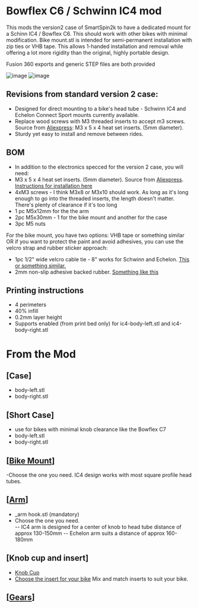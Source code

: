 # Bowflex C6 / Schwinn IC4 mod
This mods the version2 case of SmartSpin2k to have a dedicated mount for a Schinn IC4 / Bowflex C6.  This should work with other bikes with minimal modification.  Bike mount.stl is intended for semi-permanent installation with zip ties or VHB tape.  This allows 1-handed installation and removal while offering a lot more rigidity than the original, highly portable design.

Fusion 360 exports and generic STEP files are both provided

![image](https://user-images.githubusercontent.com/24726844/144154082-946314dc-77e9-4369-8a4d-50c85c6263d2.png)
![image](https://user-images.githubusercontent.com/24726844/144154111-70023323-28be-45eb-903a-97bb79305001.png)


## Revisions from standard version 2 case:
- Designed for direct mounting to a bike's head tube - Schwinn IC4 and Echelon Connect Sport mounts currently available.
- Replace wood screws with M3 threaded inserts to accept m3 screws. Source from [Aliexpress](https://www.aliexpress.com/item/4000232858343.html?spm=a2g0s.9042311.0.0.21164c4dGhWHhY): M3 x 5 x 4 heat set inserts. (5mm diameter).
- Sturdy yet easy to install and remove between rides.

## BOM
- In addition to the electronics specced for the version 2 case, you will need:
- M3 x 5 x 4 heat set inserts. (5mm diameter).  Source from [Aliexpress](https://www.aliexpress.com/item/4000232858343.html?spm=a2g0s.9042311.0.0.21164c4dGhWHhY).  [Instructions for installation here](https://www.youtube.com/watch?v=cyof7fYFcuQ)
- 4xM3 screws - I think M3x8 or M3x10 should work. As long as it's long enough to go into the threaded inserts, the length doesn't matter.  There's plenty of clearance if it's too long
- 1 pc M5x12mm for the the arm
- 2pc M5x30mm - 1 for the bike mount and another for the case
- 3pc M5 nuts

For the bike mount, you have two options: VHB tape or something similar OR if you want to protect the paint and avoid adhesives, you can use the velcro strap and rubber sticker approach:

- 1pc 1/2" wide velcro cable tie - 8" works for Schwinn and Echelon.  [This or something similar.](https://www.amazon.ca/gp/product/B001E1Y5O6/ref=ppx_yo_dt_b_search_asin_title?ie=UTF8&th=1)  
- 2mm non-slip adhesive backed rubber.  [Something like this](https://www.amazon.ca/gp/product/B00P5VQ7HE)

## Printing instructions
- 4 perimeters
- 40% infill
- 0.2mm layer height
- Supports enabled (from print bed only) for ic4-body-left.stl and ic4-body-right.stl

# From the Mod
## [Case]
- body-left.stl
- body-right.stl

## [Short Case]
- use for bikes with minimal knob clearance like the Bowflex C7
- body-left.stl
- body-right.stl

## [[Bike Mount](/Hardware/Common%20Assets/Bike%20Mount/)]
-Choose the one you need.  IC4 design works with most square profile head tubes.

## [[Arm](../../Common%20Assets/Arm/)]
- _arm hook.stl (mandatory)
- Choose the one you need.  
-- IC4 arm is designed for a center of knob to head tube distance of approx 130-150mm
-- Echelon arm suits a distance of approx  160-180mm

## [Knob cup and insert]
- [Knob Cup](/Hardware/Common%20Assets/KnobCups)
- [Choose the insert for your bike](/Hardware/Common%20Assets/Inserts/)
Mix and match inserts to suit your bike.  

## [[Gears](/Hardware/Common%20Assets/Gears/)]